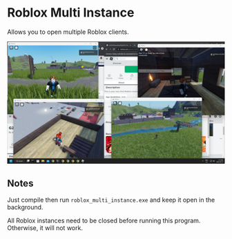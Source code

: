 # Roblox Multi Instance

Allows you to open multiple Roblox clients.

![roblox-multi-instance.png](README.assets/roblox-multi-instance.png)

## Notes

Just compile then run `roblox_multi_instance.exe` and keep it open in the background.

All Roblox instances need to be closed before running this program. Otherwise, it will not work.
